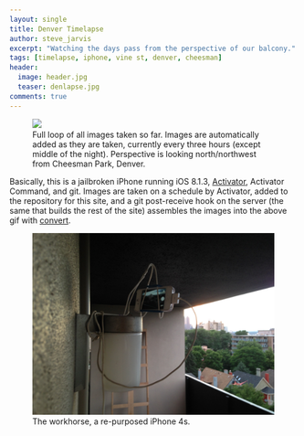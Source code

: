 ```yaml
---
layout: single
title: Denver Timelapse
author: steve_jarvis
excerpt: "Watching the days pass from the perspective of our balcony."
tags: [timelapse, iphone, vine st, denver, cheesman]
header:
  image: header.jpg
  teaser: denlapse.jpg
comments: true
---
```


<figure>
    <a href="../images/denlapse/timelapse.gif"><img src="../images/denlapse/timelapse.gif"></a>
    <figcaption>Full loop of all images taken so far. Images are automatically added as
    they are taken, currently every three hours (except middle of the night). Perspective
    is looking north/northwest from
    Cheesman Park, Denver.</figcaption>
</figure>

Basically, this is a jailbroken iPhone running iOS 8.1.3, [Activator](http://www.cydiaios7.com/activator.html), Activator Command, and git.
Images are taken on a schedule by Activator, added to the repository for this site, and
a git post-receive hook on the server (the same that builds the rest of the site) assembles
the images into the above gif with [convert](http://www.imagemagick.org/script/convert.php).

<figure>
    <a href="../images/denlapse.jpg"><img src="../images/denlapse.jpg"></a>
    <figcaption>The workhorse, a re-purposed iPhone 4s.</figcaption>
</figure>
